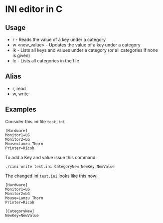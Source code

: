 # INI editor in C

## Usage

- r  <filename> <category> <key>             - Reads the value of a key under a category
- w  <filename> <category> <key> <new_value> - Updates the value of a key under a category
- lk <filename> <category>                   - Lists all keys and values under a category (or all categories if none is given)
- lc <filename>                              - Lists all categories in the file

## Alias

- r, read
- w, write

## Examples

Consider this ini file ```test.ini```

```
[Hardware]
Monitor1=LG
Monitor2=LG
Mouse=Lamzu Thorn
Printer=Ricoh
```

To add a Key and value issue this command:

```
./cini write test.ini CategoryNew NewKey NewValue
```

The changed ini ```test.ini``` looks like this now:

```
[Hardware]
Monitor1=LG
Monitor2=LG
Mouse=Lamzu Thorn
Printer=Ricoh

[CategoryNew]
NewKey=NewValue
```


